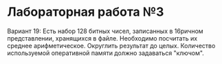 # Лабораторная работа №3 #


Вариант 19: Есть набор 128 битных чисел, записанных в 16ричном представлении, хранящихся в файле. Необходимо посчитать их среднее арифметическое. Округлить результат до целых. Количество используемой оперативной памяти должно задаваться "ключом".